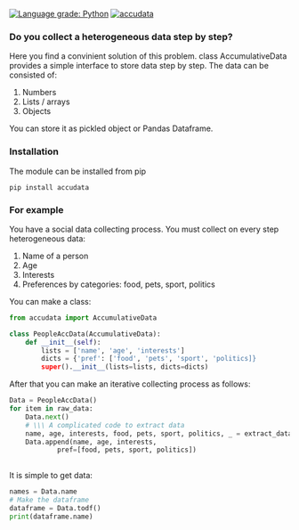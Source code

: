 [![Language grade: Python](https://img.shields.io/lgtm/grade/python/g/vongostev/accudata.svg?logo=lgtm&logoWidth=18)](https://lgtm.com/projects/g/vongostev/accudata/context:python)
[![accudata](https://github.com/vongostev/accudata/actions/workflows/python-publish.yml/badge.svg)](https://github.com/vongostev/accudata/actions/workflows/python-publish.yml)

### Do you collect a heterogeneous data step by step?

Here you find a convinient solution of this problem.
class AccumulativeData provides a simple interface to store data step by step.
The data can be consisted of:
1. Numbers
2. Lists / arrays
3. Objects

You can store it as pickled object or Pandas Dataframe.

### Installation

The module can be installed from pip
```
pip install accudata
```

### For example

You have a social data collecting process. You must collect on every step heterogeneous data:
1. Name of a person
2. Age
3. Interests
4. Preferences by categories: food, pets, sport, politics

You can make a class:
```python
from accudata import AccumulativeData

class PeopleAccData(AccumulativeData):
	def __init__(self):
		lists = ['name', 'age', 'interests']
		dicts = {'pref': ['food', 'pets', 'sport', 'politics]}
		super().__init__(lists=lists, dicts=dicts)
```

After that you can make an iterative collecting process as follows:
```python
Data = PeopleAccData()
for item in raw_data:
	Data.next()
	# \\\ A complicated code to extract data
	name, age, interests, food, pets, sport, politics, _ = extract_data(item)
	Data.append(name, age, interests,
		    pref=[food, pets, sport, politics])
	
```

It is simple to get data:
```python
names = Data.name
# Make the dataframe
dataframe = Data.todf()
print(dataframe.name)
```

